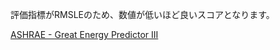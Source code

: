 評価指標がRMSLEのため、数値が低いほど良いスコアとなります。

[ASHRAE - Great Energy Predictor III](https://www.kaggle.com/c/ashrae-energy-prediction)
